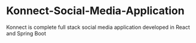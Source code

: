 # Konnect-Social-Media-Application
Konnect is complete full stack social media application developed in React and Spring Boot
